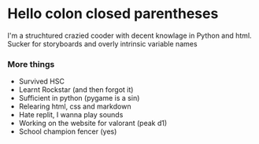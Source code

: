 # Hello colon closed parentheses 

I'm a struchtured crazied cooder with decent knowlage in Python and html. Sucker for storyboards and overly intrinsic variable names
 
### More things
- Survived HSC
- Learnt Rockstar (and then forgot it)
- Sufficient in python (pygame is a sin)
- Relearing html, css and markdown
- Hate replit, I wanna play sounds 
- Working on the website for valorant (peak d1)
- School champion fencer (yes)

